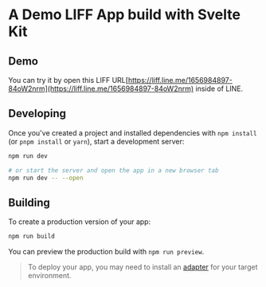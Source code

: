 # A Demo LIFF App build with Svelte Kit

## Demo

You can try it by open this LIFF URL[https://liff.line.me/1656984897-84oW2nrm](https://liff.line.me/1656984897-84oW2nrm) inside of LINE.

## Developing

Once you've created a project and installed dependencies with `npm install` (or `pnpm install` or `yarn`), start a development server:

```bash
npm run dev

# or start the server and open the app in a new browser tab
npm run dev -- --open
```

## Building

To create a production version of your app:

```bash
npm run build
```

You can preview the production build with `npm run preview`.

> To deploy your app, you may need to install an [adapter](https://kit.svelte.dev/docs#adapters) for your target environment.
